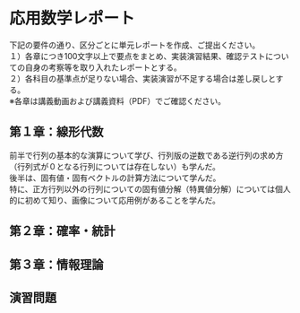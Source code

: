# 応用数学レポート
下記の要件の通り、区分ごとに単元レポートを作成、ご提出ください。
<br> １）各章につき100文字以上で要点をまとめ、実装演習結果、確認テストについての自身の考察等を取り入れたレポートとする。
<br> ２）各科目の基準点が足りない場合、実装演習が不足する場合は差し戻しとする。
<br> ※各章は講義動画および講義資料（PDF）でご確認ください。
## 第１章：線形代数
前半で行列の基本的な演算について学び、行列版の逆数である逆行列の求め方（行列式が０となる行列については存在しない）も学んだ。
<br> 後半は、固有値・固有ベクトルの計算方法について学んだ。
<br> 特に、正方行列以外の行列についての固有値分解（特異値分解）については個人的に初めて知り、画像について応用例があることを学んだ。

## 第２章：確率・統計
## 第３章：情報理論
## 演習問題
